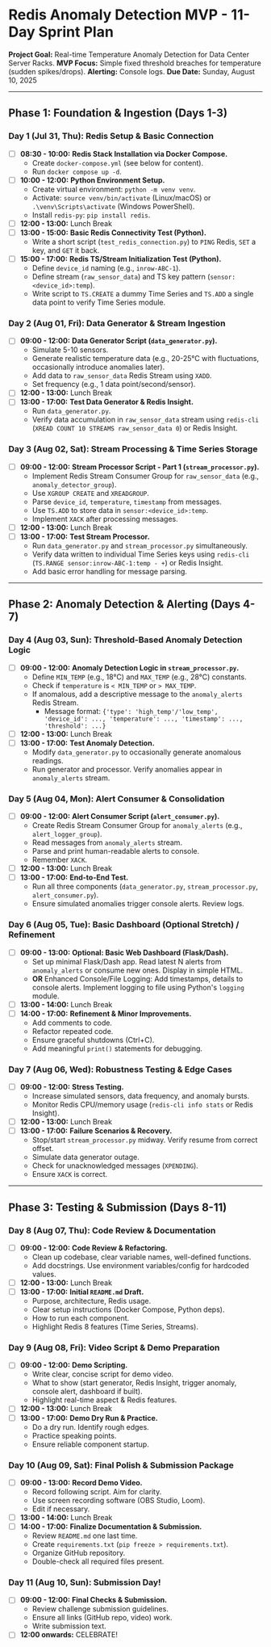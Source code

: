# Redis Anomaly Detection MVP - 11-Day Sprint Plan

**Project Goal:** Real-time Temperature Anomaly Detection for Data Center Server Racks.
**MVP Focus:** Simple fixed threshold breaches for temperature (sudden spikes/drops).
**Alerting:** Console logs.
**Due Date:** Sunday, August 10, 2025

---

## Phase 1: Foundation & Ingestion (Days 1-3)

### Day 1 (Jul 31, Thu): Redis Setup & Basic Connection
- [ ] **08:30 - 10:00:** **Redis Stack Installation via Docker Compose.**
    - Create `docker-compose.yml` (see below for content).
    - Run `docker compose up -d`.
- [ ] **10:00 - 12:00:** **Python Environment Setup.**
    - Create virtual environment: `python -m venv venv`.
    - Activate: `source venv/bin/activate` (Linux/macOS) or `.\venv\Scripts\activate` (Windows PowerShell).
    - Install `redis-py`: `pip install redis`.
- [ ] **12:00 - 13:00:** Lunch Break
- [ ] **13:00 - 15:00:** **Basic Redis Connectivity Test (Python).**
    - Write a short script (`test_redis_connection.py`) to `PING` Redis, `SET` a key, and `GET` it back.
- [ ] **15:00 - 17:00:** **Redis TS/Stream Initialization Test (Python).**
    - Define `device_id` naming (e.g., `inrow-ABC-1`).
    - Define stream (`raw_sensor_data`) and TS key pattern (`sensor:<device_id>:temp`).
    - Write script to `TS.CREATE` a dummy Time Series and `TS.ADD` a single data point to verify Time Series module.

### Day 2 (Aug 01, Fri): Data Generator & Stream Ingestion
- [ ] **09:00 - 12:00:** **Data Generator Script (`data_generator.py`).**
    - Simulate 5-10 sensors.
    - Generate realistic temperature data (e.g., 20-25°C with fluctuations, occasionally introduce anomalies later).
    - Add data to `raw_sensor_data` Redis Stream using `XADD`.
    - Set frequency (e.g., 1 data point/second/sensor).
- [ ] **12:00 - 13:00:** Lunch Break
- [ ] **13:00 - 17:00:** **Test Data Generator & Redis Insight.**
    - Run `data_generator.py`.
    - Verify data accumulation in `raw_sensor_data` stream using `redis-cli` (`XREAD COUNT 10 STREAMS raw_sensor_data 0`) or Redis Insight.

### Day 3 (Aug 02, Sat): Stream Processing & Time Series Storage
- [ ] **09:00 - 12:00:** **Stream Processor Script - Part 1 (`stream_processor.py`).**
    - Implement Redis Stream Consumer Group for `raw_sensor_data` (e.g., `anomaly_detector_group`).
    - Use `XGROUP CREATE` and `XREADGROUP`.
    - Parse `device_id`, `temperature`, `timestamp` from messages.
    - Use `TS.ADD` to store data in `sensor:<device_id>:temp`.
    - Implement `XACK` after processing messages.
- [ ] **12:00 - 13:00:** Lunch Break
- [ ] **13:00 - 17:00:** **Test Stream Processor.**
    - Run `data_generator.py` and `stream_processor.py` simultaneously.
    - Verify data written to individual Time Series keys using `redis-cli` (`TS.RANGE sensor:inrow-ABC-1:temp - +`) or Redis Insight.
    - Add basic error handling for message parsing.

---

## Phase 2: Anomaly Detection & Alerting (Days 4-7)

### Day 4 (Aug 03, Sun): Threshold-Based Anomaly Detection Logic
- [ ] **09:00 - 12:00:** **Anomaly Detection Logic in `stream_processor.py`.**
    - Define `MIN_TEMP` (e.g., 18°C) and `MAX_TEMP` (e.g., 28°C) constants.
    - Check if `temperature` is `< MIN_TEMP` or `> MAX_TEMP`.
    - If anomalous, add a descriptive message to the `anomaly_alerts` Redis Stream.
        - Message format: `{'type': 'high_temp'/'low_temp', 'device_id': ..., 'temperature': ..., 'timestamp': ..., 'threshold': ...}`
- [ ] **12:00 - 13:00:** Lunch Break
- [ ] **13:00 - 17:00:** **Test Anomaly Detection.**
    - Modify `data_generator.py` to occasionally generate anomalous readings.
    - Run generator and processor. Verify anomalies appear in `anomaly_alerts` stream.

### Day 5 (Aug 04, Mon): Alert Consumer & Consolidation
- [ ] **09:00 - 12:00:** **Alert Consumer Script (`alert_consumer.py`).**
    - Create Redis Stream Consumer Group for `anomaly_alerts` (e.g., `alert_logger_group`).
    - Read messages from `anomaly_alerts` stream.
    - Parse and print human-readable alerts to console.
    - Remember `XACK`.
- [ ] **12:00 - 13:00:** Lunch Break
- [ ] **13:00 - 17:00:** **End-to-End Test.**
    - Run all three components (`data_generator.py`, `stream_processor.py`, `alert_consumer.py`).
    - Ensure simulated anomalies trigger console alerts. Review logs.

### Day 6 (Aug 05, Tue): Basic Dashboard (Optional Stretch) / Refinement
- [ ] **09:00 - 13:00:** **Optional: Basic Web Dashboard (Flask/Dash).**
    - Set up minimal Flask/Dash app. Read latest N alerts from `anomaly_alerts` or consume new ones. Display in simple HTML.
    - **OR** Enhanced Console/File Logging: Add timestamps, details to console alerts. Implement logging to file using Python's `logging` module.
- [ ] **13:00 - 14:00:** Lunch Break
- [ ] **14:00 - 17:00:** **Refinement & Minor Improvements.**
    - Add comments to code.
    - Refactor repeated code.
    - Ensure graceful shutdowns (Ctrl+C).
    - Add meaningful `print()` statements for debugging.

### Day 7 (Aug 06, Wed): Robustness Testing & Edge Cases
- [ ] **09:00 - 12:00:** **Stress Testing.**
    - Increase simulated sensors, data frequency, and anomaly bursts.
    - Monitor Redis CPU/memory usage (`redis-cli info stats` or Redis Insight).
- [ ] **12:00 - 13:00:** Lunch Break
- [ ] **13:00 - 17:00:** **Failure Scenarios & Recovery.**
    - Stop/start `stream_processor.py` midway. Verify resume from correct offset.
    - Simulate data generator outage.
    - Check for unacknowledged messages (`XPENDING`).
    - Ensure `XACK` is correct.

---

## Phase 3: Testing & Submission (Days 8-11)

### Day 8 (Aug 07, Thu): Code Review & Documentation
- [ ] **09:00 - 12:00:** **Code Review & Refactoring.**
    - Clean up codebase, clear variable names, well-defined functions.
    - Add docstrings. Use environment variables/config for hardcoded values.
- [ ] **12:00 - 13:00:** Lunch Break
- [ ] **13:00 - 17:00:** **Initial `README.md` Draft.**
    - Purpose, architecture, Redis usage.
    - Clear setup instructions (Docker Compose, Python deps).
    - How to run each component.
    - Highlight Redis 8 features (Time Series, Streams).

### Day 9 (Aug 08, Fri): Video Script & Demo Preparation
- [ ] **09:00 - 12:00:** **Demo Scripting.**
    - Write clear, concise script for demo video.
    - What to show (start generator, Redis Insight, trigger anomaly, console alert, dashboard if built).
    - Highlight real-time aspect & Redis features.
- [ ] **12:00 - 13:00:** Lunch Break
- [ ] **13:00 - 17:00:** **Demo Dry Run & Practice.**
    - Do a dry run. Identify rough edges.
    - Practice speaking points.
    - Ensure reliable component startup.

### Day 10 (Aug 09, Sat): Final Polish & Submission Package
- [ ] **09:00 - 13:00:** **Record Demo Video.**
    - Record following script. Aim for clarity.
    - Use screen recording software (OBS Studio, Loom).
    - Edit if necessary.
- [ ] **13:00 - 14:00:** Lunch Break
- [ ] **14:00 - 17:00:** **Finalize Documentation & Submission.**
    - Review `README.md` one last time.
    - Create `requirements.txt` (`pip freeze > requirements.txt`).
    - Organize GitHub repository.
    - Double-check all required files present.

### Day 11 (Aug 10, Sun): Submission Day!
- [ ] **09:00 - 12:00:** **Final Checks & Submission.**
    - Review challenge submission guidelines.
    - Ensure all links (GitHub repo, video) work.
    - Write submission text.
- [ ] **12:00 onwards:** CELEBRATE!